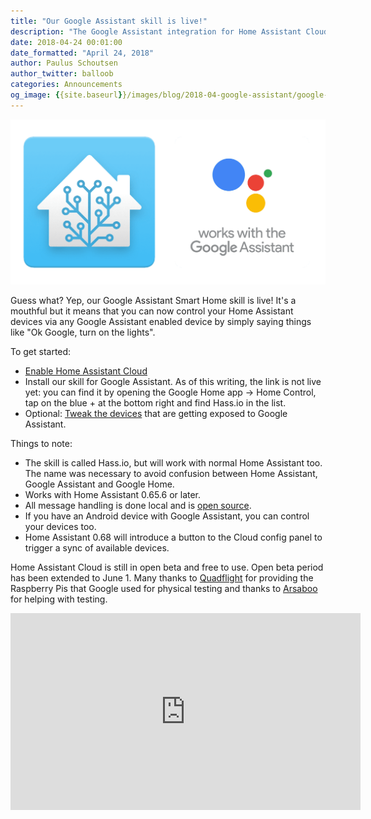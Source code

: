 ```yaml
---
title: "Our Google Assistant skill is live!"
description: "The Google Assistant integration for Home Assistant Cloud is now available to all."
date: 2018-04-24 00:01:00
date_formatted: "April 24, 2018"
author: Paulus Schoutsen
author_twitter: balloob
categories: Announcements
og_image: {{site.baseurl}}/images/blog/2018-04-google-assistant/google-assistant-home-assistant.png
---
```


<p class='img'>
  <img
    src='/images/blog/2018-04-google-assistant/google-assistant-home-assistant.png'
    alt='Home Assistant logo and the Works with the Google Assistant badge'
  />
</p>

Guess what? Yep, our Google Assistant Smart Home skill is live! It's a mouthful but it means that you can now control your Home Assistant devices via any Google Assistant enabled device by simply saying things like "Ok Google, turn on the lights".

To get started:

 - [Enable Home Assistant Cloud](/cloud/#enabling-the-cloud)
 - Install our skill for Google Assistant. As of this writing, the link is not live yet: you can find it by opening the Google Home app -> Home Control, tap on the blue + at the bottom right and find Hass.io in the list.
 - Optional: [Tweak the devices](/cloud/google_assistant/) that are getting exposed to Google Assistant.

Things to note:

 - The skill is called Hass.io, but will work with normal Home Assistant too. The name was necessary to avoid confusion between Home Assistant, Google Assistant and Google Home.
 - Works with Home Assistant 0.65.6 or later.
 - All message handling is done local and is [open source](https://github.com/home-assistant/home-assistant/blob/dev/homeassistant/integrations/google_assistant/trait.py).
 - If you have an Android device with Google Assistant, you can control your devices too.
 - Home Assistant 0.68 will introduce a button to the Cloud config panel to trigger a sync of available devices.

Home Assistant Cloud is still in open beta and free to use. Open beta period has been extended to June 1. Many thanks to [Quadflight] for providing the Raspberry Pis that Google used for physical testing and thanks to [Arsaboo] for helping with testing.

<div class='videoWrapper'>
<iframe width="560" height="315" src="https://www.youtube.com/embed/TQ3CoEHz5Xs" frameborder="0" allowfullscreen></iframe>
</div>

[Quadflight]: https://github.com/quadflight
[Arsaboo]: https://github.com/arsaboo
